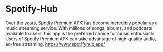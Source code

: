 # Spotify-Hub
Over the years, Spotify Premium APK has become incredibly popular as a music streaming service. With millions of songs, albums, and podcasts available to users, this app is the preferred choice for music enthusiasts. Users of Spotify Premium APK can take advantage of high-quality audio, ad-free streaming.  https://www.spotifyhub.app/
